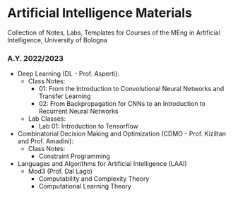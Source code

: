 # Artificial Intelligence Materials
Collection of Notes, Labs, Templates for Courses of the MEng in Artificial Intelligence, University of Bologna

### A.Y. 2022/2023
- Deep Learning (DL - Prof. Asperti):
    -  Class Notes:
        - 01: From the Introduction to Convolutional Neural Networks and Transfer Learning
        - 02: From Backpropagation for CNNs to an Introduction to Recurrent Neural Networks
    -  Lab Classes:
        - Lab 01: Introduction to Tensorflow
- Combinatorial Decision Making and Optimization (CDMO - Prof. Kiziltan and Prof. Amadini):
    - Class Notes:
        - Constraint Programming
- Languages and Algorithms for Artificial Intelligence (LAAI)
    - Mod3 (Prof. Dal Lago)
        - Computability and Complexity Theory
        - Computational Learning Theory
